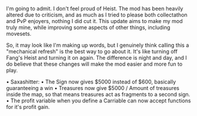 I'm going to admit. I don't feel proud of Heist. The mod has been heavily altered due to criticism, and as much as I tried to please both collectathon and PvP enjoyers, nothing I did cut it. This update aims to make my mod truly mine, while improving some aspects of other things, including movesets.

So, it may look like I'm making up words, but I genuinely think calling this a "mechanical refresh" is the best way to go about it. It's like turning off Fang's Heist and turning it on again. The difference is night and day, and I do believe that these changes will make the mod easier and more fun to play.

• Saxashitter:
	• The Sign now gives $5000 instead of $600, basically guaranteeing a win
	• Treasures now give $5000 / Amount of treasures inside the map, so that means treasures act as fragments to a second sign.
	• The profit variable when you define a Carriable can now accept functions for it's profit gain.